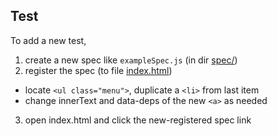 ## Test
To add a new test,  
1. create a new spec like `exampleSpec.js` (in dir [spec/](./))
2. register the spec (to file [index.html](index.html))
  + locate `<ul class="menu">`, duplicate a `<li>` from last item
  + change innerText and data-deps of the new `<a>` as needed
3. open index.html and click the new-registered spec link
